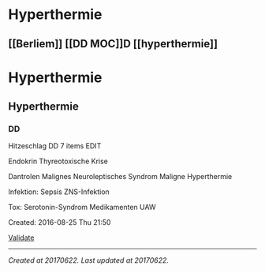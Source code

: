 # Hyperthermie
 [[Berliem]] [[DD MOC]]D [[hyperthermie]] 
---



# Hyperthermie

## Hyperthermie

### DD

Hitzeschlag DD 7 items EDIT

Endokrin Thyreotoxische Krise

Dantrolen Malignes Neuroleptisches Syndrom Maligne Hyperthermie

Infektion: Sepsis ZNS-Infektion

Tox: Serotonin-Syndrom Medikamenten UAW

Created: 2016-08-25 Thu 21:50

[Validate](http://validator.w3.org/check?uri=referer)

---

_Created at 20170622._
_Last updated at 20170622._



